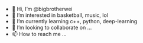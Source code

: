 - 👋 Hi, I’m @bigbrotherwei
- 👀 I’m interested in basketball, music, lol
- 🌱 I’m currently learning c++, python, deep-learning
- 💞️ I’m looking to collaborate on ...
- 📫 How to reach me ...

<!---
bigbrotherwei/bigbrotherwei is a ✨ special ✨ repository because its `README.md` (this file) appears on your GitHub profile.
You can click the Preview link to take a look at your changes.
--->
